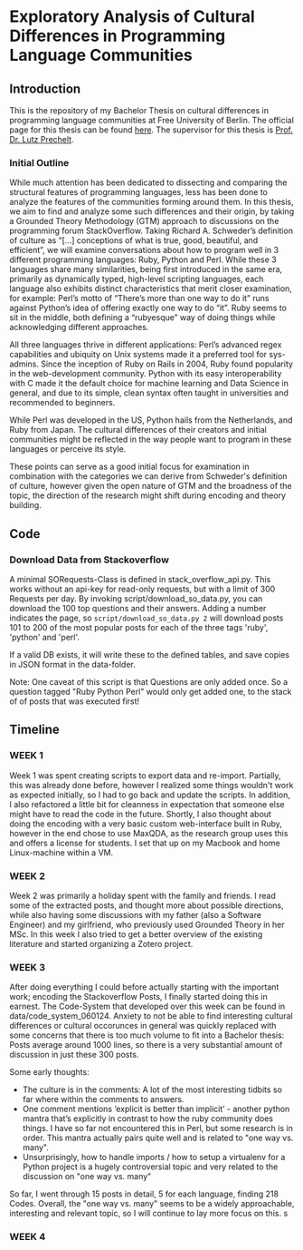 # Exploratory Analysis of Cultural Differences in Programming Language Communities

## Introduction

This is the repository of my Bachelor Thesis on cultural differences in programming language communities at Free University of Berlin. The official page for this thesis can be found [here](https://www.mi.fu-berlin.de/w/SE/ThesisProgrammingLanguageCommunites). The supervisor for this thesis is [Prof. Dr. Lutz Prechelt](https://www.mi.fu-berlin.de/en/inf/groups/ag-se/members/prechelt.html).

### Initial Outline

While much attention has been dedicated to dissecting and comparing the structural features of programming languages, less has been done to analyze the features of the communities forming around them. In this thesis, we aim to find and analyze some such differences and their origin, by taking a Grounded Theory Methodology (GTM) approach to discussions on the programming forum StackOverflow. Taking Richard A. Schweder’s definition of culture as “[...] conceptions of what is true, good, beautiful, and efficient”, we will examine conversations about how to program well in 3 different programming languages: Ruby, Python and Perl. While these 3 languages share many similarities, being first introduced in the same era, primarily as dynamically typed, high-level scripting languages, each language also exhibits distinct characteristics that merit closer examination, for example:
Perl’s motto of “There’s more than one way to do it” runs against Python’s idea of offering exactly one way to do “it”. Ruby seems to sit in the middle, both defining a “rubyesque” way of doing things while acknowledging different approaches.

All three languages thrive in different applications: Perl’s advanced regex capabilities and ubiquity on Unix systems made it a preferred tool for sys-admins. Since the inception of Ruby on Rails in 2004, Ruby found popularity in the web-development community. Python with its easy interoperability with C made it the default choice for machine learning and Data Science in general, and due to its simple, clean syntax often taught in universities and recommended to beginners.

While Perl was developed in the US, Python hails from the Netherlands, and Ruby from Japan. The cultural differences of their creators and initial communities might be reflected in the way people want to program in these languages or perceive its style.

These points can serve as a good initial focus for examination in combination with the categories we can derive from Schweder's definition of culture, however given the open nature of GTM and the broadness of the topic, the direction of the research might shift during encoding and theory building.

## Code

### Download Data from Stackoverflow

A minimal SORequests-Class is defined in stack_overflow_api.py. This works without an api-key for read-only requests, but with a limit of 300 Requests per day.
By invoking script/download_so_data.py, you can download the 100 top questions and their answers. Adding a number indicates the page, so
`script/download_so_data.py 2`
will download posts 101 to 200 of the most popular posts for each of the three tags 'ruby', 'python' and 'perl'.

If a valid DB exists, it will write these to the defined tables, and save copies in JSON format in the data-folder.

Note: One caveat  of this script is that Questions are only added once. So a question tagged "Ruby Python Perl" would only get added one, to the stack of of posts that was executed first!

## Timeline

### WEEK 1
Week 1 was spent creating scripts to export data and re-import. Partially, this was already done before, however I realized some things wouldn't work as expected initially, so I had to go back and update the scripts. In addition, I also refactored a little bit for cleanness in expectation that someone else might have to read the code in the future.
Shortly, I also thought about doing the encoding with a very basic custom web-interface built in Ruby, however in the end chose to use MaxQDA, as the research group uses this and offers a license for students. I set that up on my Macbook and home Linux-machine within a VM.

### WEEK 2
Week 2 was primarily a holiday spent with the family and friends. I read some of the extracted posts, and thought more about possible directions, while also having some discussions with my father (also a Software Engineer) and my girlfriend, who previously used Grounded Theory in her MSc. In this week I also tried to get a better overview of the existing  literature and started organizing a Zotero project.

### WEEK 3
After doing everything I could before actually starting with the important work; encoding the Stackoverflow Posts, I finally started doing this in earnest.
The Code-System that developed over this week can be found in data/code_system_060124.
Anxiety to not be able to find interesting cultural differences or cultural occorunces in general was quickly replaced with some concerns that there is too much volume to fit into a Bachelor thesis: Posts average around 1000 lines, so there is a very substantial amount  of discussion in just these 300 posts.

Some early thoughts:
- The culture is in the comments: A lot of the most interesting tidbits so far where within the comments to answers.
- One comment mentions ‘explicit is better than implicit’ - another python mantra that’s explicitly in contrast to how the ruby community does things. I have so far not encountered this in Perl, but some research is in order. This mantra actually pairs quite well and is related to "one way vs. many".
- Unsurprisingly, how to handle imports / how to setup a virtualenv for a Python project is a hugely controversial topic and very related to the discussion on "one way vs. many"

So far, I went through 15 posts in detail, 5 for each language, finding 218 Codes. Overall, the "one way vs. many" seems to be a widely approachable, interesting and relevant topic, so I will continue to lay more focus on this. s

### WEEK 4

